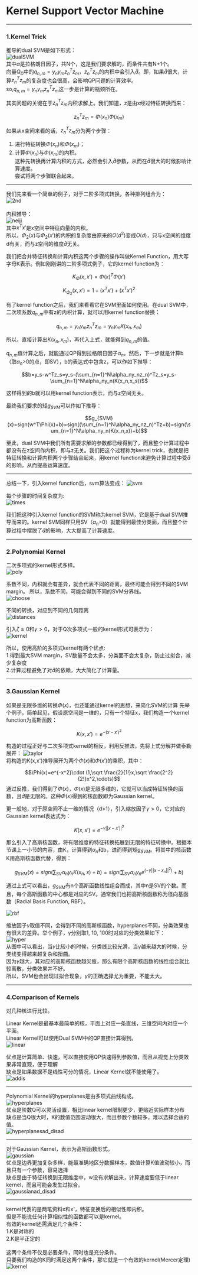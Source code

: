 # Kernel Support Vector Machine

---

### 1.Kernel Trick
推导的dual SVM是如下形式：<br>
![dualSVM](https://github.com/makixi/MachineLearningNote/blob/master/MachineLearningTechniques/pic/3_dualSVM.png?raw=true)<br>
其中$\alpha$是拉格朗日因子，共N个，这是我们要求解的，而条件共有N+1个。<br>
向量$Q_D$中的$q_{n,m}=y_ny_mz_n^Tz_m$，$z_n^Tz_m$的内积中会引入$\hat d$。即，如果$\hat d$很大，计算$z_n^Tz_m$的复杂度也会很高，会影响QP问题的计算效率。<br>
so,$q_{n,m}=y_ny_mz_n^Tz_m$这一步是计算的瓶颈所在。

其实问题的关键在于$z_n^Tz_m$内积求解上。我们知道，z是由x经过特征转换而来：

$$z_n^Tz_m=\Phi(x_n)\Phi(x_m)$$

如果从x空间来看的话，$z_n^Tz_m$分为两个步骤：<br>
1. 进行特征转换$\Phi(x_n)$和$\Phi(x_m)$；<br>
2. 计算$\Phi(x_n)$与$\Phi(x_m)$的内积。<br>
这种先转换再计算内积的方式，必然会引入$\hat d$参数，从而在$\hat d$很大的时候影响计算速度。<br>
尝试将两个步骤联合起来。<br>

***

我们先来看一个简单的例子，对于二阶多项式转换，各种排列组合为：<br>
![2nd](https://github.com/makixi/MachineLearningNote/blob/master/MachineLearningTechniques/pic/2_2nd.png?raw=true)<br>
<br>
内积推导：<br>
![neiji](https://github.com/makixi/MachineLearningNote/blob/master/MachineLearningTechniques/pic/2_neiji.png?raw=true)<br>
其中$x^Tx'$是x空间中特征向量的内积。<br>
所以，$\Phi_2(x)$与$\Phi_2(x')$的内积的复杂度由原来的$O(d^2)$变成$O(d)$，只与x空间的维度d有关，而与z空间的维度$\hat d$无关。<br>

我们把合并特征转换和计算内积这两个步骤的操作叫做Kernel Function，用大写字母K表示。例如刚刚讲的二阶多项式例子，它的kernel function为：<br>

$$K_{\Phi}(x,x')=\Phi(x)^T\Phi(x')$$

$$K_{\Phi_2}(x,x')=1+(x^Tx')+(x^Tx')^2$$

有了kernel function之后，我们来看看它在SVM里面如何使用。在dual SVM中，二次项系数$q_{n,m}$中有z的内积计算，就可以用kernel function替换：

$$q_{n,m}=y_ny_mz_n^Tz_m=y_ny_mK(x_n,x_m)$$

所以，直接计算出$K(x_n,x_m)$，再代入上式，就能得到$q_{n,m}$的值。

$q_{n,m}$值计算之后，就能通过QP得到拉格朗日因子$\alpha_n$。然后，下一步就是计算b（取$\alpha_n$>0的点，即SV），b的表达式中包含z，可以作如下推导：

$$b=y_s-w^Tz_s=y_s-(\sum_{n=1}^N\alpha_ny_nz_n)^Tz_s=y_s-\sum_{n=1}^N\alpha_ny_n(K(x_n,x_s))$$

这样得到的b就可以用kernel function表示，而与z空间无关。

最终我们要求的矩$g_{SVM}$可以作如下推导：

$$g_{SVM}(x)=sign(w^T\Phi(x)+b)=sign((\sum_{n=1}^N\alpha_ny_nz_n)^Tz+b)=sign(\sum_{n=1}^N\alpha_ny_n(K(x_n,x))+b)$$

至此，dual SVM中我们所有需要求解的参数都已经得到了，而且整个计算过程中都没有在z空间作内积，即与z无关。我们把这个过程称为kernel trick，也就是把特征转换和计算内积两个步骤结合起来，用kernel function来避免计算过程中受$\hat d$的影响，从而提高运算速度。

***
总结一下，引入kernel function后，svm算法变成：
![svm](https://github.com/makixi/MachineLearningNote/blob/master/MachineLearningTechniques/pic/3_sumsvm.png?raw=true)<br>

每个步骤的时间复杂度为:<br>
![times](https://github.com/makixi/MachineLearningNote/blob/master/MachineLearningTechniques/pic/3_times.png?raw=true)<br>

我们把这种引入kernel function的SVM称为kernel SVM，它是基于dual SVM推导而来的。kernel SVM同样只用SV（$\alpha_n$>0）就能得到最佳分类面，而且整个计算过程中摆脱了$\hat d$的影响，大大提高了计算速度。

---

### 2.Polynomial Kernel 
二次多项式的kernel形式多样。<br>
![poly](https://github.com/makixi/MachineLearningNote/blob/master/MachineLearningTechniques/pic/3_poly.png?raw=true)<br>

系数不同，内积就会有差异，就会代表不同的距离，最终可能会得到不同的SVM margin。
所以，系数不同，可能会得到不同的SVM分界线。<br>
![choose](https://github.com/makixi/MachineLearningNote/blob/master/MachineLearningTechniques/pic/3_choose.png?raw=true)<br>

不同的转换，对应到不同的几何距离<br>
![distances](https://github.com/makixi/MachineLearningNote/blob/master/MachineLearningTechniques/pic/3_distances.png?raw=true)<br>

引入$\zeta\geq 0$和$\gamma>0$，对于Q次多项式一般的kernel形式可表示为：<br>
![kernel](https://github.com/makixi/MachineLearningNote/blob/master/MachineLearningTechniques/pic/3_kernel.png?raw=true)<br>

所以，使用高阶的多项式kernel有两个优点:<br>
1.得到最大SVM margin，SV数量不会太多，分类面不会太复杂，防止过拟合，减少复杂度<br>
2.计算过程避免了对$\hat d$的依赖，大大简化了计算量。

---

### 3.Gaussian Kernel
如果是无限多维的转换$\Phi(x)$，也还能通过kernel的思想，来简化SVM的计算
先举个例子，简单起见，假设原空间是一维的，只有一个特征x，我们构造一个kernel function为高斯函数：

$$K(x,x')=e^{-(x-x')^2}$$

构造的过程正好与二次多项式kernel的相反，利用反推法，先将上式分解并做泰勒展开：
![taylor](https://github.com/makixi/MachineLearningNote/blob/master/MachineLearningTechniques/pic/3_taylor.png?raw=true)<br>
将构造的K(x,x')推导展开为两个$\Phi(x)$和$\Phi(x')$的乘积，其中：

$$\Phi(x)=e^{-x^2}\cdot (1,\sqrt \frac{2}{1!}x,\sqrt \frac{2^2}{2!}x^2,\cdots)$$
通过反推，我们得到了$\Phi(x)$，$\Phi(x)$是无限多维的，它就可以当成特征转换的函数，且$\hat d$是无限的。这种$\Phi(x)$得到的核函数即为Gaussian kernel。

更一般地，对于原空间不止一维的情况（d>1），引入缩放因子$\gamma>0$，它对应的Gaussian kernel表达式为：

$$K(x,x')=e^{-\gamma||x-x'||^2}$$

那么引入了高斯核函数，将有限维度的特征转换拓展到无限的特征转换中。根据本节课上一小节的内容，由K，计算得到$\alpha_n$和b，进而得到矩$g_{SVM}$。将其中的核函数K用高斯核函数代替，得到：

$$g_{SVM}(x)=sign(\sum_{SV}\alpha_ny_nK(x_n,x)+b)=sign(\sum_{SV}\alpha_ny_ne^{(-\gamma||x-x_n||^2)}+b)$$

通过上式可以看出，$g_{SVM}$有n个高斯函数线性组合而成，其中n是SV的个数。而且，每个高斯函数的中心都是对应的SV。通常我们也把高斯核函数称为径向基函数（Radial Basis Function, RBF）。

![rbf](https://github.com/makixi/MachineLearningNote/blob/master/MachineLearningTechniques/pic/3_rbf.png?raw=true)<br>

缩放因子$\gamma$取值不同，会得到不同的高斯核函数，hyperplanes不同，分类效果也有很大的差异。举个例子，$\gamma$分别取1, 10, 100时对应的分类效果如下：<br>
![hyper](https://github.com/makixi/MachineLearningNote/blob/master/MachineLearningTechniques/pic/3_hyper.png?raw=true)<br>
从图中可以看出，当$\gamma$比较小的时候，分类线比较光滑，当$\gamma$越来越大的时候，分类线变得越来越复杂和扭曲。<br>
因为$\gamma$越大，其对应的高斯核函数越尖瘦，那么有限个高斯核函数的线性组合就比较离散，分类效果并不好。<br>
所以，SVM也会出现过拟合现象，$\gamma$的正确选择尤为重要，不能太大。

---

### 4.Comparison of Kernels
对几种核进行比较。

Linear Kernel是最基本最简单的核，平面上对应一条直线，三维空间内对应一个平面。<br>
Linear Kernel可以使用Dual SVM中的QP直接计算得到。<br>
![linear](https://github.com/makixi/MachineLearningNote/blob/master/MachineLearningTechniques/pic/3_linear.png?raw=true)<br>

优点是计算简单、快速，可以直接使用QP快速得到参数值，而且从视觉上分类效果非常直观，便于理解<br>
缺点是如果数据不是线性可分的情况，Linear Kernel就不能使用了。<br>
![addis](https://github.com/makixi/MachineLearningNote/blob/master/MachineLearningTechniques/pic/3_addis.png?raw=true)<br>

***

Polynomial Kernel的hyperplanes是由多项式曲线构成。<br>
![hyperplanes](https://github.com/makixi/MachineLearningNote/blob/master/MachineLearningTechniques/pic/3_duo.png?raw=true)<br>
优点是阶数Q可以灵活设置，相比linear kernel限制更少，更贴近实际样本分布<br>
缺点是当Q很大时，K的数值范围波动很大，而且参数个数较多，难以选择合适的值。<br>
![hyperplanesad_disad](https://github.com/makixi/MachineLearningNote/blob/master/MachineLearningTechniques/pic/3_hyaddis.png?raw=true)<br>

***

对于Gaussian Kernel，表示为高斯函数形式。<br>
![gaussian](https://github.com/makixi/MachineLearningNote/blob/master/MachineLearningTechniques/pic/3_ga.png?raw=true)<br>
优点是边界更加复杂多样，能最准确地区分数据样本，数值计算K值波动较小，而且只有一个参数，容易选择<br>
缺点是由于特征转换到无限维度中，w没有求解出来，计算速度要低于linear kernel，而且可能会发生过拟合。<br>
![gaussianad_disad](https://github.com/makixi/MachineLearningNote/blob/master/MachineLearningTechniques/pic/3_gaaddis.png?raw=true)<br>

***

kernel代表的是两笔资料x和x'，特征变换后的相似性即内积。<br>
但是不能说任何计算相似性的函数都可以是kernel。<br>
有效的kernel还需满足几个条件：<br>
1.K是对称的<br>
2.K是半正定的<br>
<br>
这两个条件不仅是必要条件，同时也是充分条件。<br>
只要我们构造的K同时满足这两个条件，那它就是一个有效的kernel(Mercer定理)<br>
![kernel](https://github.com/makixi/MachineLearningNote/blob/master/MachineLearningTechniques/pic/3_kernel2.png?raw=true)<br>